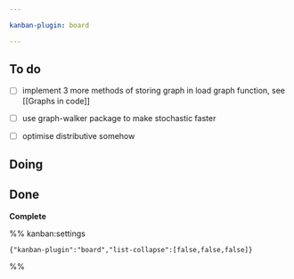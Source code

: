 ```yaml
---

kanban-plugin: board

---
```


## To do

- [ ] implement 3 more methods of storing graph in load graph function, see [[Graphs in code]]
- [ ] use graph-walker package to make stochastic faster
- [ ] optimise distributive somehow


## Doing



## Done

**Complete**




%% kanban:settings
```
{"kanban-plugin":"board","list-collapse":[false,false,false]}
```
%%